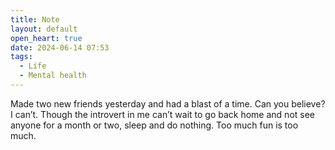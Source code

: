 ```yaml
---
title: Note
layout: default
open_heart: true
date: 2024-06-14 07:53
tags:
  - Life
  - Mental health
---
```


Made two new friends yesterday and had a blast of a time. Can you believe? I can’t. Though the introvert in me can’t wait to go back home and not see anyone for a month or two, sleep and do nothing. Too much fun is too much.
